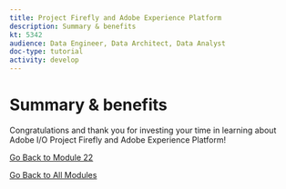 ```yaml
---
title: Project Firefly and Adobe Experience Platform
description: Summary & benefits
kt: 5342
audience: Data Engineer, Data Architect, Data Analyst
doc-type: tutorial
activity: develop
---
```

# Summary & benefits

Congratulations and thank you for investing your time in learning about Adobe I/O Project Firefly and Adobe Experience Platform! 

[Go Back to Module 22](./adobe-io-firefly.md)

[Go Back to All Modules](../../overview.md)
